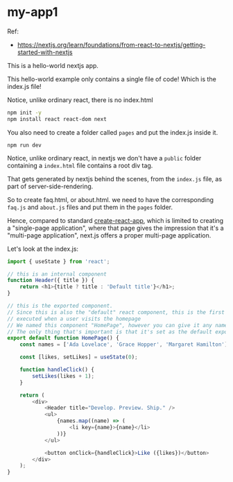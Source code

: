 # my-app1

Ref: 
- https://nextjs.org/learn/foundations/from-react-to-nextjs/getting-started-with-nextjs

This is a hello-world nextjs app. 

This hello-world example only contains a single file of code! Which is the index.js file!

Notice, unlike ordinary react, there is no index.html


```bash
npm init -y
npm install react react-dom next
```

You also need to create a folder called `pages` and put the index.js inside it. 

```
npm run dev
```

Notice, unlike ordinary react, in nextjs we don't have a `public` folder containing a `index.html` file contains a root div tag. 

That gets generated by nextjs behind the scenes, from the `index.js` file, as part of server-side-rendering.

So to create faq.html, or about.html. we need to have the corresponding `faq.js` and `about.js` files and put them in the `pages` folder. 

Hence, compared to standard [create-react-app](https://reactjs.org/docs/create-a-new-react-app.html#recommended-toolchains), which is limited
to creating a "single-page application", where that page gives the impression 
that it's a "multi-page application", next.js offers a proper multi-page application.


Let's look at the index.js:

```javascript
import { useState } from 'react';

// this is an internal component
function Header({ title }) {
    return <h1>{title ? title : 'Default title'}</h1>;
}

// this is the exported component. 
// Since this is also the "default" react component, this is the first component that gets
// executed when a user visits the homepage
// We named this component "HomePage", however you can give it any name you want, it doesnt matter. 
// The only thing that's important is that it's set as the default export, as mentioned here - https://nextjs.org/learn/basics/navigate-between-pages/pages-in-nextjs
export default function HomePage() {
    const names = ['Ada Lovelace', 'Grace Hopper', 'Margaret Hamilton'];

    const [likes, setLikes] = useState(0);

    function handleClick() {
        setLikes(likes + 1);
    }

    return (
        <div>
            <Header title="Develop. Preview. Ship." />
            <ul>
                {names.map((name) => (
                    <li key={name}>{name}</li>
                ))}
            </ul>

            <button onClick={handleClick}>Like ({likes})</button>
        </div>
    );
}
```


